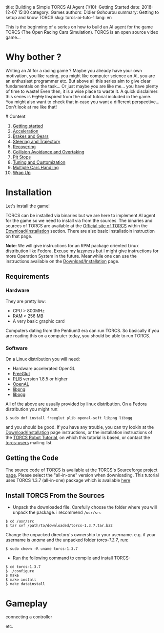 title: Building a Simple TORCS AI Agent (1/10): Getting Started
date: 2018-12-07 15:00
category: Games
authors: Didier Gohourou
summary: Getting to setup and know TORCS
slug: torcs-ai-tuto-1
lang: en


This is the beginning of a series on how to build an AI agent for the game TORCS (The Open Racing Cars Simulation). TORCS is an open source video game...

# Why bother ? 

Writing an AI for a racing game ? Maybe you already have your own motivation, you like racing, you might like computer science an AI, you are an enthusiast programmer etc. But above all this series aim to give clear fundamentals on the task...
Or just maybe you are like me... you have plenty of time to waste! Even then, it is a wise place to waste it.
A quick disclaimer: this series is <del>highly</del> Inspired from the robot tutorial included in the game. You might also want to check that in case you want a different perspective... Don't look at me like that!

<p id="table_of_contents"></p>
# Content

1.  [Getting started]({filename}torcs-ai-tuto-1.md)
2.  [Acceleration]({filename}torcs-ai-tuto-2.md)
3.  [Brakes and Gears]({filename}torcs-ai-tuto-3.md)
4.  [Steering and Trajectory]({filename}torcs-ai-tuto-4.md)
5.  [Recovering]({filename}torcs-ai-tuto-5.md)
6.  [Collision Avoidance and Overtaking]({filename}torcs-ai-tuto-6.md)
7.  [Pit Stops]({filename}torcs-ai-tuto-7.md)
8.  [Tuning and Customization]({filename}torcs-ai-tuto-8.md)
9.  [Multiple Cars Handling]({filename}torcs-ai-tuto-9.md)
10. [Wrap Up]({filename}torcs-ai-tuto-10.md)

# Installation 

Let's install the game!

TORCS can be installed via binaries but we are here to implement AI agent for the 
game so we need to install via from the sources. The binaries and sources of 
TORCS are available at the 
[Official site of TORCS](http://torcs.sourceforge.net/index.php) within the 
[Download/Installation](http://torcs.sourceforge.net/index.php?name=Sections&op=viewarticle&artid=3) section. There are also basic installatioin instruction on that 
page.

**Note**: We will give instructions for an RPM package oriented Linux 
distribution like Fedora. Excuse my lazyness but I might give instructions for 
more Operation System in the future. Meanwhile one can use the instructions 
available on the [Download/Installation](http://torcs.sourceforge.net/index.php?name=Sections&op=viewarticle&artid=3) page. 

## Requirements

### Hardware

They are pretty low: 

* CPU > 800MHz 
* RAM > 256 MB
* A very basic graphic card

Computers dating from the Pentium3 era can run TORCS. So basically if you are 
reading this on a computer today, you should be able to run TORCS.

### Software

On a Linux distribution you will need: 

* Hardware accelerated OpenGL
* [FreeGlut](http://freeglut.sourceforge.net/)
* [PLIB](http://plib.sourceforge.net/) version 1.8.5 or higher
* [OpenAL](http://kcat.strangesoft.net/openal.html)
* [libpng](http://libpng.sourceforge.net/)
* [libogg](http://www.vorbis.com/)

All of the above are usually provided by linux distribution. On a Fedora 
distribution you might run: 

```shell
$ sudo dnf install freeglut plib openal-soft libpng libogg
```

and you should be good. If you have any trouble, you can try lookin at the 
[Download/Installation](http://torcs.sourceforge.net/index.php?name=Sections&op=viewarticle&artid=3) page instructions, or the installation instructions of the 
[TORCS Robot Tutorial](http://www.berniw.org/tutorials/robot/tutorial.html), on 
which this tutorial is based, or contact the [torcs-users](torcs-users@lists.sourceforge.net) mailing list.

## Getting the Code

The source code of TORCS is available at the TORCS's Sourceforge project 
[page](https://sourceforge.net/projects/torcs/).
Please select the "all-in-one" version when downloading. This tutorial uses 
TORCS 1.3.7 (all-in-one) package which is available [here](http://sourceforge.net/projects/torcs/files/all-in-one/1.3.7/torcs-1.3.7.tar.bz2/download)

## Install TORCS From the Sources

* Unpack the downloaded file. Carefully choose the folder where you will unpack 
the package. i recommend `/usr/src`
```shell
$ cd /usr/src
$ tar xvf /path/to/downloaded/torcs-1.3.7.tar.bz2
```
Change the unpacked directory's ownership to your username. e.g. if your username
is _uname_ and the unpacked folder _torcs-1.3.7_, run:
```shell
$ sudo chown -R uname torcs-1.3.7
``` 

* Run the following command to compile and install TORCS:
```shell
$ cd torcs-1.3.7
$ ./configure 
$ make 
$ make install
$ make datainstall
```

# Gameplay 

connecting a controller

etc.
